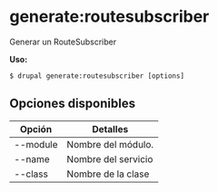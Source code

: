 # generate:routesubscriber
Generar un RouteSubscriber

**Uso:**
```
$ drupal generate:routesubscriber [options]
```

## Opciones disponibles
Opción | Detalles
-------|-------------
--module | Nombre del módulo.
--name | Nombre del servicio
--class | Nombre de la clase
